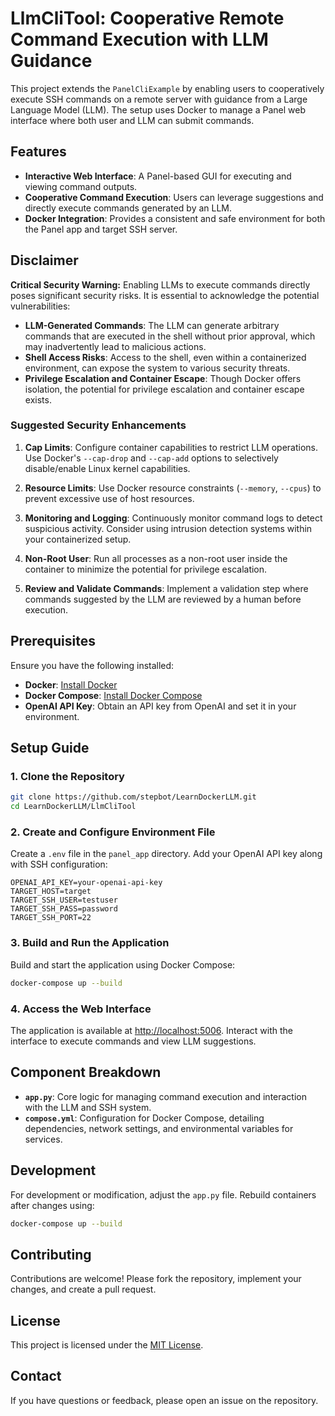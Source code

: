 # LlmCliTool: Cooperative Remote Command Execution with LLM Guidance

This project extends the `PanelCliExample` by enabling users to cooperatively execute SSH commands on a remote server with guidance from a Large Language Model (LLM). The setup uses Docker to manage a Panel web interface where both user and LLM can submit commands.

## Features

- **Interactive Web Interface**: A Panel-based GUI for executing and viewing command outputs.
- **Cooperative Command Execution**: Users can leverage suggestions and directly execute commands generated by an LLM.
- **Docker Integration**: Provides a consistent and safe environment for both the Panel app and target SSH server.

## Disclaimer

**Critical Security Warning:** Enabling LLMs to execute commands directly poses significant security risks. It is essential to acknowledge the potential vulnerabilities:

- **LLM-Generated Commands**: The LLM can generate arbitrary commands that are executed in the shell without prior approval, which may inadvertently lead to malicious actions.
- **Shell Access Risks**: Access to the shell, even within a containerized environment, can expose the system to various security threats.
- **Privilege Escalation and Container Escape**: Though Docker offers isolation, the potential for privilege escalation and container escape exists.

### Suggested Security Enhancements

1. **Cap Limits**: Configure container capabilities to restrict LLM operations. Use Docker's `--cap-drop` and `--cap-add` options to selectively disable/enable Linux kernel capabilities.

2. **Resource Limits**: Use Docker resource constraints (`--memory`, `--cpus`) to prevent excessive use of host resources.

3. **Monitoring and Logging**: Continuously monitor command logs to detect suspicious activity. Consider using intrusion detection systems within your containerized setup.

4. **Non-Root User**: Run all processes as a non-root user inside the container to minimize the potential for privilege escalation.

5. **Review and Validate Commands**: Implement a validation step where commands suggested by the LLM are reviewed by a human before execution.

## Prerequisites

Ensure you have the following installed:

- **Docker**: [Install Docker](https://docs.docker.com/get-docker/)
- **Docker Compose**: [Install Docker Compose](https://docs.docker.com/compose/install/)
- **OpenAI API Key**: Obtain an API key from OpenAI and set it in your environment.

## Setup Guide

### 1. Clone the Repository

```bash
git clone https://github.com/stepbot/LearnDockerLLM.git
cd LearnDockerLLM/LlmCliTool
```

### 2. Create and Configure Environment File

Create a `.env` file in the `panel_app` directory. Add your OpenAI API key along with SSH configuration:

```plaintext
OPENAI_API_KEY=your-openai-api-key
TARGET_HOST=target
TARGET_SSH_USER=testuser
TARGET_SSH_PASS=password
TARGET_SSH_PORT=22
```

### 3. Build and Run the Application

Build and start the application using Docker Compose:

```bash
docker-compose up --build
```

### 4. Access the Web Interface

The application is available at [http://localhost:5006](http://localhost:5006). Interact with the interface to execute commands and view LLM suggestions.

## Component Breakdown

- **`app.py`**: Core logic for managing command execution and interaction with the LLM and SSH system.
- **`compose.yml`**: Configuration for Docker Compose, detailing dependencies, network settings, and environmental variables for services.

## Development

For development or modification, adjust the `app.py` file. Rebuild containers after changes using:

```bash
docker-compose up --build
```

## Contributing

Contributions are welcome! Please fork the repository, implement your changes, and create a pull request.

## License

This project is licensed under the [MIT License](../license.txt).

## Contact

If you have questions or feedback, please open an issue on the repository.